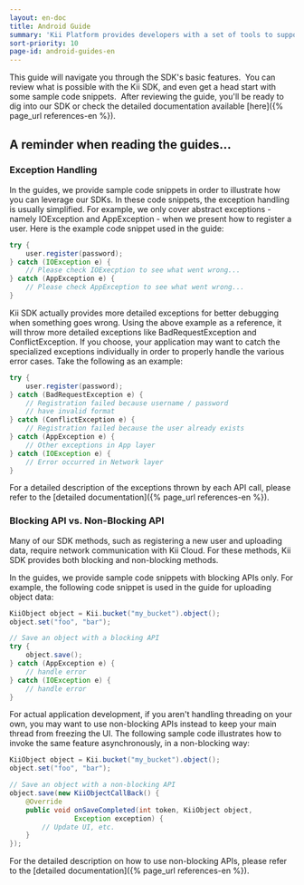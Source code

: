 ```yaml
---
layout: en-doc
title: Android Guide
summary: 'Kii Platform provides developers with a set of tools to support Android application development.  Our Android SDK gives you the opportunity to develop applications without ever needing your own servers.'
sort-priority: 10
page-id: android-guides-en
---
```

This guide will navigate you through the SDK's basic features. &nbsp;You can
review what is possible with the Kii SDK, and even get a head start with some
sample code snippets. &nbsp;After reviewing the guide, you'll be ready to dig
into our SDK or check the detailed documentation available
[here]({% page_url references-en %}).

## A reminder when reading the guides...

### Exception Handling

In the guides, we provide sample code snippets in order to illustrate how you
can leverage our SDKs.  In these code snippets, the exception handling is
usually simplified.  For example, we only cover abstract exceptions - namely
IOException and AppException - when we present how to register a user.  Here is
the example code snippet used in the guide:

```java
try {
    user.register(password);
} catch (IOException e) {
    // Please check IOExecption to see what went wrong...
} catch (AppException e) {
    // Please check AppException to see what went wrong...
}
```

Kii SDK actually provides more detailed exceptions for better debugging when
something goes wrong.  Using the above example as a reference, it will throw
more detailed exceptions like BadRequestException and ConflictException.  If
you choose, your application may want to catch the specialized exceptions
individually in order to properly handle the various error cases. Take the
following as an example:

```java
try {
    user.register(password);
} catch (BadRequestException e) {
    // Registration failed because username / password
    // have invalid format
} catch (ConflictException e) {
    // Registration failed because the user already exists
} catch (AppException e) {
    // Other exceptions in App layer
} catch (IOException e) {
    // Error occurred in Network layer
}
```

For a detailed description of the exceptions thrown by each API call, please
refer to the [detailed documentation]({% page_url references-en %}).

### Blocking API vs. Non-Blocking API

Many of our SDK methods, such as registering a new user and uploading data,
require network communication with Kii Cloud.  For these methods, Kii SDK
provides both blocking and non-blocking methods.

In the guides, we provide sample code snippets with blocking APIs only.  For
example, the following code snippet is used in the guide for uploading object
data:

```java
KiiObject object = Kii.bucket("my_bucket").object();
object.set("foo", "bar");

// Save an object with a blocking API
try {
    object.save();
} catch (AppException e) {
    // handle error
} catch (IOException e) {
    // handle error
}
```

For actual application development, if you aren't handling threading on your
own, you may want to use non-blocking APIs instead to keep your main thread
from freezing the UI.  The following sample code illustrates how to invoke the
same feature asynchronously, in a non-blocking way:

```java
KiiObject object = Kii.bucket("my_bucket").object();
object.set("foo", "bar");

// Save an object with a non-blocking API
object.save(new KiiObjectCallBack() {
    @Override
    public void onSaveCompleted(int token, KiiObject object,
                Exception exception) {
        // Update UI, etc.
    }
});
```

For the detailed description on how to use non-blocking APIs, please refer to
the [detailed documentation]({% page_url references-en %}).
